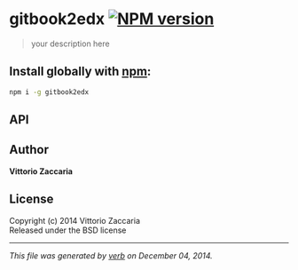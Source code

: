 # gitbook2edx [![NPM version](https://badge.fury.io/js/gitbook2edx.svg)](http://badge.fury.io/js/gitbook2edx)

> your description here

## Install globally with [npm](npmjs.org):

```bash
npm i -g gitbook2edx
```

## API


## Author

**Vittorio Zaccaria**
 

## License
Copyright (c) 2014 Vittorio Zaccaria  
Released under the BSD license

***

_This file was generated by [verb](https://github.com/assemble/verb) on December 04, 2014._